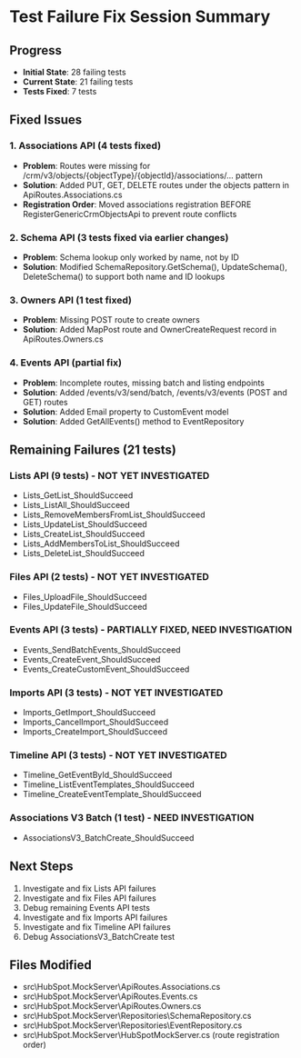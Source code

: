 # Test Failure Fix Session Summary

## Progress
- **Initial State**: 28 failing tests
- **Current State**: 21 failing tests  
- **Tests Fixed**: 7 tests

## Fixed Issues

### 1. Associations API (4 tests fixed)
- **Problem**: Routes were missing for /crm/v3/objects/{objectType}/{objectId}/associations/... pattern
- **Solution**: Added PUT, GET, DELETE routes under the objects pattern in ApiRoutes.Associations.cs
- **Registration Order**: Moved associations registration BEFORE RegisterGenericCrmObjectsApi to prevent route conflicts

### 2. Schema API (3 tests fixed via earlier changes)
- **Problem**: Schema lookup only worked by name, not by ID
- **Solution**: Modified SchemaRepository.GetSchema(), UpdateSchema(), DeleteSchema() to support both name and ID lookups

### 3. Owners API (1 test fixed)
- **Problem**: Missing POST route to create owners
- **Solution**: Added MapPost route and OwnerCreateRequest record in ApiRoutes.Owners.cs

### 4. Events API (partial fix)
- **Problem**: Incomplete routes, missing batch and listing endpoints
- **Solution**: Added /events/v3/send/batch, /events/v3/events (POST and GET) routes
- **Solution**: Added Email property to CustomEvent model
- **Solution**: Added GetAllEvents() method to EventRepository

## Remaining Failures (21 tests)

### Lists API (9 tests) - NOT YET INVESTIGATED
- Lists_GetList_ShouldSucceed
- Lists_ListAll_ShouldSucceed
- Lists_RemoveMembersFromList_ShouldSucceed
- Lists_UpdateList_ShouldSucceed
- Lists_CreateList_ShouldSucceed
- Lists_AddMembersToList_ShouldSucceed
- Lists_DeleteList_ShouldSucceed

### Files API (2 tests) - NOT YET INVESTIGATED
- Files_UploadFile_ShouldSucceed
- Files_UpdateFile_ShouldSucceed

### Events API (3 tests) - PARTIALLY FIXED, NEED INVESTIGATION
- Events_SendBatchEvents_ShouldSucceed
- Events_CreateEvent_ShouldSucceed
- Events_CreateCustomEvent_ShouldSucceed

### Imports API (3 tests) - NOT YET INVESTIGATED
- Imports_GetImport_ShouldSucceed
- Imports_CancelImport_ShouldSucceed
- Imports_CreateImport_ShouldSucceed

### Timeline API (3 tests) - NOT YET INVESTIGATED
- Timeline_GetEventById_ShouldSucceed
- Timeline_ListEventTemplates_ShouldSucceed
- Timeline_CreateEventTemplate_ShouldSucceed

### Associations V3 Batch (1 test) - NEED INVESTIGATION
- AssociationsV3_BatchCreate_ShouldSucceed

## Next Steps
1. Investigate and fix Lists API failures
2. Investigate and fix Files API failures
3. Debug remaining Events API tests
4. Investigate and fix Imports API failures
5. Investigate and fix Timeline API failures
6. Debug AssociationsV3_BatchCreate test

## Files Modified
- src\HubSpot.MockServer\ApiRoutes.Associations.cs
- src\HubSpot.MockServer\ApiRoutes.Events.cs
- src\HubSpot.MockServer\ApiRoutes.Owners.cs
- src\HubSpot.MockServer\Repositories\SchemaRepository.cs
- src\HubSpot.MockServer\Repositories\EventRepository.cs
- src\HubSpot.MockServer\HubSpotMockServer.cs (route registration order)

